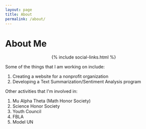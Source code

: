 ```yaml
---
layout: page
title: About
permalink: /about/
---
```


# About Me

<center>
{% include social-links.html %}
</center>


Some of the things that I am working on include:

1. Creating a website for a nonprofit organization
2. Developing a Text Summarization/Sentiment Analysis program

Other activities that I'm involved in:

1. Mu Alpha Theta (Math Honor Society)
2. Science Honor Society
3. Youth Council
3. FBLA
4. Model UN

